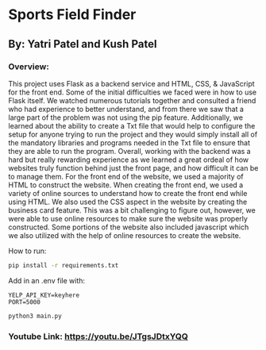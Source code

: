# Sports Field Finder
## By: Yatri Patel and Kush Patel
### Overview:
This project uses Flask as a backend service and HTML, CSS, & JavaScript for the front end. Some of the initial difficulties we faced were in how to use Flask itself. We watched numerous tutorials together and consulted a friend who had experience to better understand, and from there we saw that a large part of the problem was not using the pip feature. Additionally, we learned about the ability to create a Txt file that would help to configure the setup for anyone trying to run the project and they would simply install all of the mandatory libraries and programs needed in the Txt file to ensure that they are able to run the program. Overall, working with the backend was a hard but really rewarding experience as we learned a great ordeal of how websites truly function behind just the front page, and how difficult it can be to manage them. For the front end of the website, we used a majority of HTML to construct the website. When creating the front end, we used a variety of online sources to understand how to create the front end while using HTML. We also used the CSS aspect in the website by creating the business card feature. This was a bit challenging to figure out, however, we were able to use online resources to make sure the website was properly constructed. Some portions of the website also included javascript which we also utilized with the help of online resources to create the website.

How to run:
```sh
pip install -r requirements.txt
```
Add in an .env file with:
```
YELP_API_KEY=keyhere
PORT=5000
```
```sh
python3 main.py
```

### Youtube Link: https://youtu.be/JTgsJDtxYQQ
